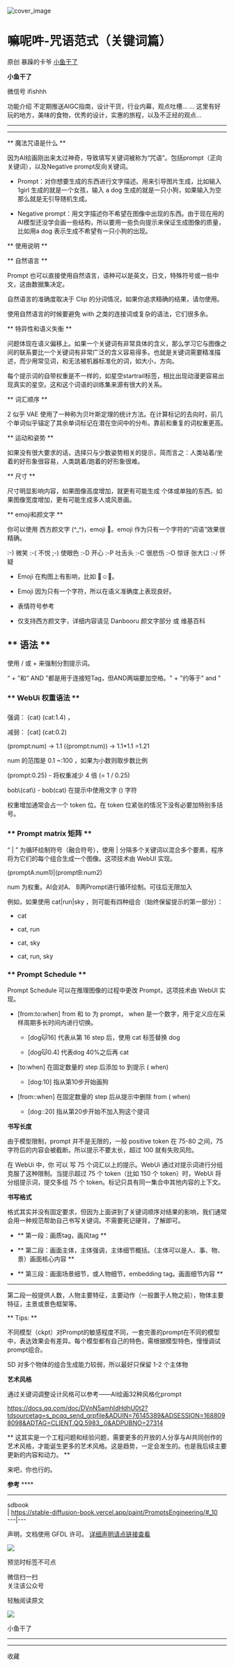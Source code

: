 ![cover_image](https://mmbiz.qpic.cn/sz_mmbiz_jpg/fY8ibThH1At6uaic97FBVBbbpWetmPGPvdCNe895GKaBPbqHz9B2wW79toKI8FWfhpldscAdmRkiczrxic9XWqtXFQ/0?wx_fmt=jpeg)

#  嘛呢吽-咒语范式（关键词篇）

原创  暴躁的卡爷  [ 小鱼干了 ](javascript:void\(0\);)

**小鱼干了**

微信号  ifishhh

功能介绍  不定期推送AIGC指南，设计干货，行业内幕，观点吐槽... ... 这里有好玩的地方，美味的食物，优秀的设计，实惠的旅程，以及不正经的观点...

__ __

__ _ _

** 魔法咒语是什么  **

因为AI绘画刚出来太过神奇，导致填写关键词被称为“咒语”。包括prompt（正向关键词），以及Negative prompt反向关键词。

  * Prompt：对你想要生成的东西进行文字描述。用来引导图片生成，比如输入 1girl 生成的就是一个女孩，输入 a dog 生成的就是一只小狗，如果输入为空那么就是无引导随机生成。 

  * Negative prompt：用文字描述你不希望在图像中出现的东西。由于现在用的AI模型还没学会画一些结构，所以要用一些负向提示来保证生成图像的质量，比如用a dog 表示生成不希望有一只小狗的出现。 

  

** 使用说明  **

** 自然语言  **

Prompt 也可以直接使用自然语言，语种可以是英文，日文，特殊符号或一些中文，这由数据集决定。

自然语言的准确度取决于 Clip 的分词情况，如果你追求精确的结果，请勿使用。

使用自然语言的时候要避免 with 之类的连接词或复杂的语法，它们很多余。

** 特异性和语义失衡  **

问题体现在语义偏移上。如果一个关键词有非常具体的含义，那么学习它与图像之间的联系要比一个关键词有非常广泛的含义容易得多。也就是关键词需要精准描述，而少用常见词，和无法被机器标准化的词，如大小，方向。

每个提示词的自带权重是不一样的，如星空startrail标签，相比出现动漫更容易出现真实的星空。这和这个词语的训练集来源有很大的关系。

** 词汇顺序  **

2 似乎 VAE 使用了一种称为贝叶斯定理的统计方法。在计算标记的去向时，前几个单词似乎锚定了其余单词标记在潜在空间中的分布。靠前和重复的词权重更高。

** 运动和姿势  **

如果没有很大要求的话，选择只与少数姿势相关的提示，简而言之：人类站着/坐着的好形象很容易，人类跳着/跑着的好形象很难。

** 尺寸  **

尺寸明显影响内容，如果图像高度增加，就更有可能生成 个体或单独的东西。如果图像宽度增加，更有可能生成多人或风景画。

** emoji和颜文字  **

你可以使用 西方颜文字 (^_^)，emoji 🌻。emoji 作为只有一个字符的“词语”效果很精确。

:-) 微笑 :-( 不悦 ;-) 使眼色 :-D 开心 :-P 吐舌头 :-C 很悲伤 :-O 惊讶 张大口 :-/ 怀疑

  * Emoji 在构图上有影响，比如 💐☺️💐。 

  * Emoji 因为只有一个字符，所以在语义准确度上表现良好。 

  * 表情符号参考 

  * 仅支持西方颜文字，详细内容请见 Danbooru 颜文字部分 或 维基百科 

  

##  ** 语法  **

使用  /  或  \+  来强制分割提示词。  

“  \+  ”和“  AND  ”都是用于连接短Tag，但AND两端要加空格。"  \+  "约等于"  and  "

###  ** WebUi 权重语法  **  

###

强调：  (cat)  (cat:1.4)  ，

减弱：  [cat] (cat:0.2)

(prompt:num)  -> 1.1  ((prompt:num))  -> 1.1*1.1 =1.21

num  的范围是  0.1 ~:100  ，如果为小数则取步数比例

(prompt:0.25)  \- 将权重减少 4 倍 (= 1 / 0.25)

bob\\(cat\\)  \- bob(cat) 在提示中使用文字 () 字符

权重增加通常会占一个 token 位。在 token 位紧张的情况下没有必要加特别多括号。

###  ** Prompt matrix 矩阵  **

“  |  ” 为循环绘制符号（融合符号），使用  |  分隔多个关键词以混合多个要素，程序将为它们的每个组合生成一个图像。这项技术由 WebUI 实现。

(promptA:num1)|(promptB:num2)

num  为权重。AI会对A、 B两Prompt进行循环绘制。可往后无限加入

例如，如果使用  cat|run|sky  ，则可能有四种组合（始终保留提示的第一部分）：

  * cat 

  * cat, run 

  * cat, sky 

  * cat, run, sky 

###  ** Prompt Schedule  **

Prompt Schedule 可以在推理图像的过程中更改 Prompt，这项技术由 WebUI 实现。

  * [from:to:when]  from 和 to 为 prompt，  when  是一个数字，用于定义应在采样周期多长时间内进行切换。 

    * [dog:cat:16]  代表从第 16 step 后，使用  cat  标签替换  dog 

    * [dog:cat:0.4]  代表dog 40%之后再  cat 

  * [to:when]  在固定数量的 step 后添加  to  到提示 ( when) 

    * [dog:10]  指从第10步开始画狗 

  * [from::when]  在固定数量的 step 后从提示中删除  from  ( when) 

    * [dog::20]  指从第20步开始不加入狗这个提词 

  

**书写长度**

由于模型限制，prompt 并不是无限的，一般 positive token 在 75-80 之间，75 字符后的内容会被截断。所以提示不要太长，超过
100 就有失败风险。

在 WebUi 中，你 可以 写 75 个词汇以上的提示。WebUi 通过对提示词进行分组克服了这种限制。当提示超过 75 个 token（比如 150 个
token）时，WebUi 将分组提示词，提交多组 75 个 token。标记只具有同一集合中其他内容的上下文。

  

**书写格式**

格式其实并没有固定要求，但因为上面讲到了关键词顺序对结果的影响，我们通常会用一种规范帮助自己书写关键词。不需要死记硬背，了解即可。  

  * ** 第一段：画质tag，画风tag  **

  * ** 第二段：画面主体，主体强调，主体细节概括。（主体可以是人、事、物、景）画面核心内容  **

  * ** 第三段：画面场景细节，或人物细节，embedding tag。画面细节内容  **

  
---  
  
第二段一般提供人数，人物主要特征，主要动作（一般置于人物之前），物体主要特征，主景或景色框架等。

  

** Tips:  **

不同模型（ckpt）对Prompt的敏感程度不同，一套完善的prompt在不同的模型中，表达效果会有差异。每个模型都有自己的特色，需根据模型特色，慢慢调试prompt组合。

SD 对多个物体的组合生成能力较弱，所以最好只保留 1-2 个主体物

  

**艺术风格**

通过关键词调整设计风格可以参考——AI绘画32种风格化prompt

https://docs.qq.com/doc/DVnN5amhIdHdhU0t2?tdsourcetag=s_pcqq_send_grpfile&ADUIN=76145389&ADSESSION=1688098098&ADTAG=CLIENT.QQ.5983_.0&ADPUBNO=27314

**
这其实是一个工程问题和经验问题，需要更多的开放的人分享与AI共同创作的艺术风格，才能诞生更多的艺术风格。这是趋势，一定会发生的。也是我后续主要更新的内容和动力。
**

来吧，你也行的。

**参考** ****

* * *

  

sdbook  
|  https://stable-diffusion-book.vercel.app/paint/PromptsEngineering/#_10  
---|---  
  
声明，文档使用 GFDL 许可。  [ 详细声明请点链接查看
](http://mp.weixin.qq.com/s?__biz=MzIxNDU3MzkxOA==&mid=2247484392&idx=1&sn=d4541799ffade58ee09370b9c1239a37&chksm=97a435d9a0d3bccf4ab397577108d2d92092259b4cf3ca877a891173f1e965c69ca52f7e7eb6&scene=21#wechat_redirect)

![](https://mmbiz.qpic.cn/sz_mmbiz_png/fY8ibThH1At5wtvRxKRkN4GWicE93NRia42mINp8NB5HRDKfsnj48CgOiaReyfq5NjYNzTyq80PiczoianApmUnpTsNA/640?wx_fmt=png&wxfrom=5&wx_lazy=1&wx_co=1)

预览时标签不可点

微信扫一扫  
关注该公众号



轻触阅读原文

![](http://mmbiz.qpic.cn/sz_mmbiz_png/fY8ibThH1At6iciciaKY5WZ4ib8CVibVnVHRJwGj6ksg7fk0tzTMuLPsvptv6zswtKfCLNFwYr9aIBGkjiaYGBWtibwnOQ/0?wx_fmt=png)

小鱼干了







****



****



  收藏

